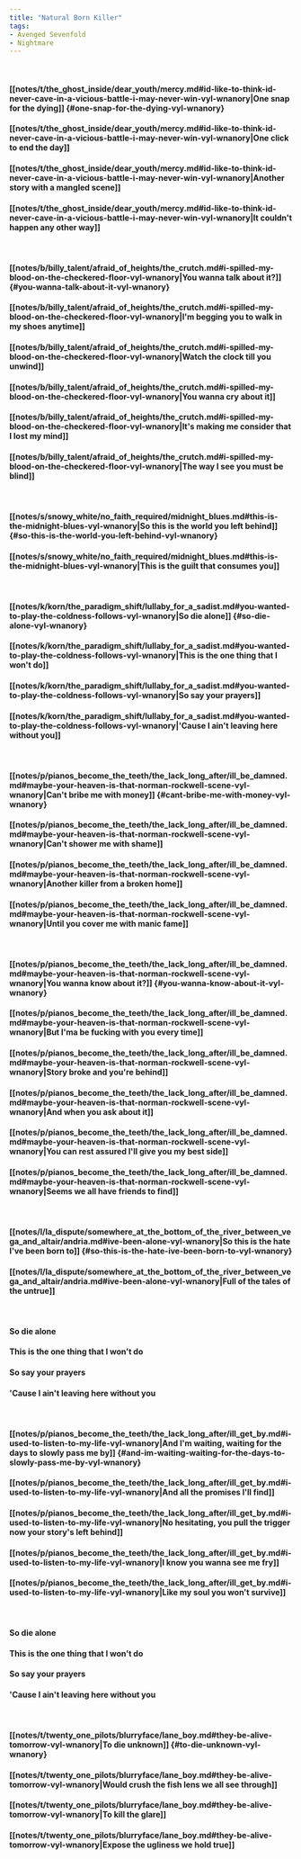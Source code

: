 ```yaml
---
title: "Natural Born Killer"
tags:
- Avenged Sevenfold
- Nightmare
---
```

&nbsp;
#### [[notes/t/the_ghost_inside/dear_youth/mercy.md#id-like-to-think-id-never-cave-in-a-vicious-battle-i-may-never-win-vyl-wnanory|One snap for the dying]] {#one-snap-for-the-dying-vyl-wnanory}
#### [[notes/t/the_ghost_inside/dear_youth/mercy.md#id-like-to-think-id-never-cave-in-a-vicious-battle-i-may-never-win-vyl-wnanory|One click to end the day]]
#### [[notes/t/the_ghost_inside/dear_youth/mercy.md#id-like-to-think-id-never-cave-in-a-vicious-battle-i-may-never-win-vyl-wnanory|Another story with a mangled scene]]
#### [[notes/t/the_ghost_inside/dear_youth/mercy.md#id-like-to-think-id-never-cave-in-a-vicious-battle-i-may-never-win-vyl-wnanory|It couldn't happen any other way]]
&nbsp;
#### [[notes/b/billy_talent/afraid_of_heights/the_crutch.md#i-spilled-my-blood-on-the-checkered-floor-vyl-wnanory|You wanna talk about it?]] {#you-wanna-talk-about-it-vyl-wnanory}
#### [[notes/b/billy_talent/afraid_of_heights/the_crutch.md#i-spilled-my-blood-on-the-checkered-floor-vyl-wnanory|I'm begging you to walk in my shoes anytime]]
#### [[notes/b/billy_talent/afraid_of_heights/the_crutch.md#i-spilled-my-blood-on-the-checkered-floor-vyl-wnanory|Watch the clock till you unwind]]
#### [[notes/b/billy_talent/afraid_of_heights/the_crutch.md#i-spilled-my-blood-on-the-checkered-floor-vyl-wnanory|You wanna cry about it]]
#### [[notes/b/billy_talent/afraid_of_heights/the_crutch.md#i-spilled-my-blood-on-the-checkered-floor-vyl-wnanory|It's making me consider that I lost my mind]]
#### [[notes/b/billy_talent/afraid_of_heights/the_crutch.md#i-spilled-my-blood-on-the-checkered-floor-vyl-wnanory|The way I see you must be blind]]
&nbsp;
#### [[notes/s/snowy_white/no_faith_required/midnight_blues.md#this-is-the-midnight-blues-vyl-wnanory|So this is the world you left behind]] {#so-this-is-the-world-you-left-behind-vyl-wnanory}
#### [[notes/s/snowy_white/no_faith_required/midnight_blues.md#this-is-the-midnight-blues-vyl-wnanory|This is the guilt that consumes you]]
&nbsp;
#### [[notes/k/korn/the_paradigm_shift/lullaby_for_a_sadist.md#you-wanted-to-play-the-coldness-follows-vyl-wnanory|So die alone]] {#so-die-alone-vyl-wnanory}
#### [[notes/k/korn/the_paradigm_shift/lullaby_for_a_sadist.md#you-wanted-to-play-the-coldness-follows-vyl-wnanory|This is the one thing that I won't do]]
#### [[notes/k/korn/the_paradigm_shift/lullaby_for_a_sadist.md#you-wanted-to-play-the-coldness-follows-vyl-wnanory|So say your prayers]]
#### [[notes/k/korn/the_paradigm_shift/lullaby_for_a_sadist.md#you-wanted-to-play-the-coldness-follows-vyl-wnanory|'Cause I ain't leaving here without you]]
&nbsp;
#### [[notes/p/pianos_become_the_teeth/the_lack_long_after/ill_be_damned.md#maybe-your-heaven-is-that-norman-rockwell-scene-vyl-wnanory|Can't bribe me with money]] {#cant-bribe-me-with-money-vyl-wnanory}
#### [[notes/p/pianos_become_the_teeth/the_lack_long_after/ill_be_damned.md#maybe-your-heaven-is-that-norman-rockwell-scene-vyl-wnanory|Can't shower me with shame]]
#### [[notes/p/pianos_become_the_teeth/the_lack_long_after/ill_be_damned.md#maybe-your-heaven-is-that-norman-rockwell-scene-vyl-wnanory|Another killer from a broken home]]
#### [[notes/p/pianos_become_the_teeth/the_lack_long_after/ill_be_damned.md#maybe-your-heaven-is-that-norman-rockwell-scene-vyl-wnanory|Until you cover me with manic fame]]
&nbsp;
#### [[notes/p/pianos_become_the_teeth/the_lack_long_after/ill_be_damned.md#maybe-your-heaven-is-that-norman-rockwell-scene-vyl-wnanory|You wanna know about it?]] {#you-wanna-know-about-it-vyl-wnanory}
#### [[notes/p/pianos_become_the_teeth/the_lack_long_after/ill_be_damned.md#maybe-your-heaven-is-that-norman-rockwell-scene-vyl-wnanory|But I'ma be fucking with you every time]]
#### [[notes/p/pianos_become_the_teeth/the_lack_long_after/ill_be_damned.md#maybe-your-heaven-is-that-norman-rockwell-scene-vyl-wnanory|Story broke and you're behind]]
#### [[notes/p/pianos_become_the_teeth/the_lack_long_after/ill_be_damned.md#maybe-your-heaven-is-that-norman-rockwell-scene-vyl-wnanory|And when you ask about it]]
#### [[notes/p/pianos_become_the_teeth/the_lack_long_after/ill_be_damned.md#maybe-your-heaven-is-that-norman-rockwell-scene-vyl-wnanory|You can rest assured I'll give you my best side]]
#### [[notes/p/pianos_become_the_teeth/the_lack_long_after/ill_be_damned.md#maybe-your-heaven-is-that-norman-rockwell-scene-vyl-wnanory|Seems we all have friends to find]]
&nbsp;
#### [[notes/l/la_dispute/somewhere_at_the_bottom_of_the_river_between_vega_and_altair/andria.md#ive-been-alone-vyl-wnanory|So this is the hate I've been born to]] {#so-this-is-the-hate-ive-been-born-to-vyl-wnanory}
#### [[notes/l/la_dispute/somewhere_at_the_bottom_of_the_river_between_vega_and_altair/andria.md#ive-been-alone-vyl-wnanory|Full of the tales of the untrue]]
&nbsp;
#### So die alone
#### This is the one thing that I won't do
#### So say your prayers
#### 'Cause I ain't leaving here without you
&nbsp;
#### [[notes/p/pianos_become_the_teeth/the_lack_long_after/ill_get_by.md#i-used-to-listen-to-my-life-vyl-wnanory|And I'm waiting, waiting for the days to slowly pass me by]] {#and-im-waiting-waiting-for-the-days-to-slowly-pass-me-by-vyl-wnanory}
#### [[notes/p/pianos_become_the_teeth/the_lack_long_after/ill_get_by.md#i-used-to-listen-to-my-life-vyl-wnanory|And all the promises I'll find]]
#### [[notes/p/pianos_become_the_teeth/the_lack_long_after/ill_get_by.md#i-used-to-listen-to-my-life-vyl-wnanory|No hesitating, you pull the trigger now your story's left behind]]
#### [[notes/p/pianos_become_the_teeth/the_lack_long_after/ill_get_by.md#i-used-to-listen-to-my-life-vyl-wnanory|I know you wanna see me fry]]
#### [[notes/p/pianos_become_the_teeth/the_lack_long_after/ill_get_by.md#i-used-to-listen-to-my-life-vyl-wnanory|Like my soul you won't survive]]
&nbsp;
#### So die alone
#### This is the one thing that I won't do
#### So say your prayers
#### 'Cause I ain't leaving here without you
&nbsp;
#### [[notes/t/twenty_one_pilots/blurryface/lane_boy.md#they-be-alive-tomorrow-vyl-wnanory|To die unknown]] {#to-die-unknown-vyl-wnanory}
#### [[notes/t/twenty_one_pilots/blurryface/lane_boy.md#they-be-alive-tomorrow-vyl-wnanory|Would crush the fish lens we all see through]]
#### [[notes/t/twenty_one_pilots/blurryface/lane_boy.md#they-be-alive-tomorrow-vyl-wnanory|To kill the glare]]
#### [[notes/t/twenty_one_pilots/blurryface/lane_boy.md#they-be-alive-tomorrow-vyl-wnanory|Expose the ugliness we hold true]]
